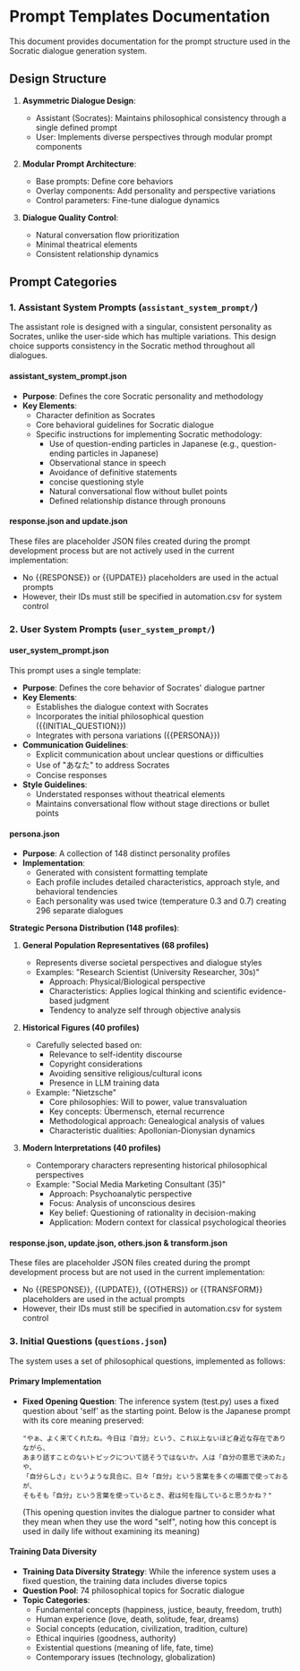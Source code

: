# Prompt Templates Documentation

This document provides documentation for the prompt structure used in the Socratic dialogue generation system.

## Design Structure

1. **Asymmetric Dialogue Design**:
   - Assistant (Socrates): Maintains philosophical consistency through a single defined prompt
   - User: Implements diverse perspectives through modular prompt components

2. **Modular Prompt Architecture**:
   - Base prompts: Define core behaviors
   - Overlay components: Add personality and perspective variations
   - Control parameters: Fine-tune dialogue dynamics

3. **Dialogue Quality Control**:
   - Natural conversation flow prioritization
   - Minimal theatrical elements
   - Consistent relationship dynamics

## Prompt Categories

### 1. Assistant System Prompts (`assistant_system_prompt/`)

The assistant role is designed with a singular, consistent personality as Socrates, unlike the user-side which has multiple variations. This design choice supports consistency in the Socratic method throughout all dialogues.

#### assistant_system_prompt.json
- **Purpose**: Defines the core Socratic personality and methodology
- **Key Elements**:
  - Character definition as Socrates
  - Core behavioral guidelines for Socratic dialogue
  - Specific instructions for implementing Socratic methodology:
    - Use of question-ending particles in Japanese (e.g., question-ending particles in Japanese)
    - Observational stance in speech
    - Avoidance of definitive statements
    - concise questioning style
    - Natural conversational flow without bullet points
    - Defined relationship distance through pronouns

#### response.json and update.json
These files are placeholder JSON files created during the prompt development process but are not actively used in the current implementation:
- No {{RESPONSE}} or {{UPDATE}} placeholders are used in the actual prompts
- However, their IDs must still be specified in automation.csv for system control

### 2. User System Prompts (`user_system_prompt/`)

#### user_system_prompt.json
This prompt uses a single template:
- **Purpose**: Defines the core behavior of Socrates' dialogue partner
- **Key Elements**:
  - Establishes the dialogue context with Socrates
  - Incorporates the initial philosophical question ({{INITIAL_QUESTION}})
  - Integrates with persona variations ({{PERSONA}})
- **Communication Guidelines**:
  - Explicit communication about unclear questions or difficulties
  - Use of "あなた" to address Socrates
  - Concise responses
- **Style Guidelines**:
  - Understated responses without theatrical elements
  - Maintains conversational flow without stage directions or bullet points

#### persona.json
- **Purpose**: A collection of 148 distinct personality profiles
- **Implementation**:
  - Generated with consistent formatting template
  - Each profile includes detailed characteristics, approach style, and behavioral tendencies
  - Each personality was used twice (temperature 0.3 and 0.7) creating 296 separate dialogues

**Strategic Persona Distribution (148 profiles)**:
1. **General Population Representatives (68 profiles)**
   - Represents diverse societal perspectives and dialogue styles
   - Examples: "Research Scientist (University Researcher, 30s)"
        - Approach: Physical/Biological perspective
        - Characteristics: Applies logical thinking and scientific evidence-based judgment
        - Tendency to analyze self through objective analysis

2. **Historical Figures (40 profiles)**
   - Carefully selected based on:
     - Relevance to self-identity discourse
     - Copyright considerations
     - Avoiding sensitive religious/cultural icons
     - Presence in LLM training data
   - Example: "Nietzsche"
     - Core philosophies: Will to power, value transvaluation
     - Key concepts: Übermensch, eternal recurrence
     - Methodological approach: Genealogical analysis of values
     - Characteristic dualities: Apollonian-Dionysian dynamics

3. **Modern Interpretations (40 profiles)**
   - Contemporary characters representing historical philosophical perspectives
   - Example: "Social Media Marketing Consultant (35)"
     - Approach: Psychoanalytic perspective
     - Focus: Analysis of unconscious desires
     - Key belief: Questioning of rationality in decision-making
     - Application: Modern context for classical psychological theories

#### response.json, update.json, others.json & transform.json
These files are placeholder JSON files created during the prompt development process but are not used in the current implementation:
- No {{RESPONSE}}, {{UPDATE}}, {{OTHERS}} or {{TRANSFORM}} placeholders are used in the actual prompts
- However, their IDs must still be specified in automation.csv for system control

### 3. Initial Questions (`questions.json`)
The system uses a set of philosophical questions, implemented as follows:

#### Primary Implementation
- **Fixed Opening Question**: 
  The inference system (test.py) uses a fixed question about 'self' as the starting point. Below is the Japanese prompt with its core meaning preserved:
  ```
  "やぁ、よく来てくれたね。今日は『自分』という、これ以上ないほど身近な存在でありながら、
  あまり話すことのないトピックについて話そうではないか。人は「自分の意思で決めた」や、
  「自分らしさ」というような具合に、日々「自分」という言葉を多くの場面で使っておるが、
  そもそも「自分」という言葉を使っているとき、君は何を指していると思うかね？"
  ```
  (This opening question invites the dialogue partner to consider what they mean when they use the word "self", noting how this concept is used in daily life without examining its meaning)

#### Training Data Diversity
- **Training Data Diversity Strategy**: While the inference system uses a fixed question, the training data includes diverse topics
- **Question Pool**: 74 philosophical topics for Socratic dialogue
- **Topic Categories**:
  - Fundamental concepts (happiness, justice, beauty, freedom, truth)
  - Human experience (love, death, solitude, fear, dreams)
  - Social concepts (education, civilization, tradition, culture)
  - Ethical inquiries (goodness, authority)
  - Existential questions (meaning of life, fate, time)
  - Contemporary issues (technology, globalization)
